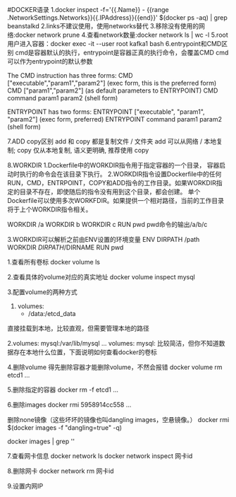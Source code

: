 #DOCKER语录
1.docker inspect -f='{{.Name}} - {{range .NetworkSettings.Networks}}{{.IPAddress}}{{end}}' $(docker ps -aq) | grep beanstalkd
2.links不建议使用，使用networks替代
3.移除没有使用的网络:docker network prune
4.查看network数量:docker network ls | wc -l
5.root用户进入容器：docker exec -it --user root kafka1 bash
6.entrypoint和CMD区别
cmd是容器默认的执行，entrypoint是容器正真的执行命令，会覆盖CMD
cmd可以作为entrypoint的默认参数

The CMD instruction has three forms:
CMD ["executable","param1","param2"] (exec form, this is the preferred form)
CMD ["param1","param2"] (as default parameters to ENTRYPOINT)
CMD command param1 param2 (shell form)

ENTRYPOINT has two forms:
ENTRYPOINT ["executable", "param1", "param2"] (exec form, preferred)
ENTRYPOINT command param1 param2 (shell form)

7.ADD copy区别
add 和 copy 都是复制文件 / 文件夹
add 可以从网络 / 本地复制; copy 仅从本地复制, 语义更明确, 推荐使用 copy

8.WORKDIR
1.Dockerfile中的WORKDIR指令用于指定容器的一个目录， 容器启动时执行的命令会在该目录下执行。
2.WORKDIR指令设置Dockerfile中的任何RUN，CMD，ENTRPOINT，COPY和ADD指令的工作目录。如果WORKDIR指 定的目录不存在，即使随后的指令没有用到这个目录，都会创建。
单个Dockerfile可以使用多次WORKFDIR。如果提供一个相对路径，当前的工作目录将于上个WORKDIR指令相关。
    
WORKDIR /a
WORKDIR b
WORKDIR c
RUN pwd
pwd命令的输出/a/b/c

3.WORKDIR可以解析之前由ENV设置的环境变量
ENV DIRPATH /path
WORKDIR $DIRPATH/$DIRNAME
RUN pwd


1.查看所有卷标
docker volume ls

2.查看具体的volume对应的真实地址
docker volume inspect mysql

3.配置volume的两种方式


1. volumes:
    - /data:/etcd_data


直接挂载到本地，比较直观，但需要管理本地的路径

2.volumes:
mysql:/var/lib/mysql
...
volumes:
mysql:
比较简洁，但你不知道数据存在本地什么位置，下面说明如何查看docker的卷标

4.删除volume
得先删除容器才能删除volume，不然会报错
docker volume rm  etcd1 ...

5.删除指定的容器
docker rm -f etcd1 ...

6.删除images
docker rmi 5958914cc558 ...

删除none镜像（这些坏坏的镜像也叫dangling images，空悬镜像。）
docker rmi $(docker images -f "dangling=true" -q)

docker images | grep '<none>'

7.查看网卡信息
docker network ls
docker network inspect 网卡id

8.删除网卡
docker network rm 网卡id


9.设置内网IP

[comment]: <> (networks:)

[comment]: <> (redis-standalone-network:)

[comment]: <> (driver: bridge)

[comment]: <> (#    ipam:)

[comment]: <> (#      driver: default)

[comment]: <> (#      config:)

[comment]: <> (#        - subnet: 172.11.0.0/24)

[comment]: <> (networks:)

[comment]: <> (redis-sentinel-network:)

[comment]: <> (#        ipv4_address: 172.11.0.10)


